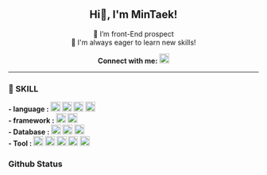 <div align="center">

## Hi👋, I'm MinTaek!
<!-- [![wakatime](https://wakatime.com/badge/user/018ef09b-4830-4742-8c11-7c2fa58d8c53.svg)](https://wakatime.com/@018ef09b-4830-4742-8c11-7c2fa58d8c53)
[![Hits](https://hits.seeyoufarm.com/api/count/incr/badge.svg?url=https%3A%2F%2Fgithub.com%2FJihyeon818&count_bg=%2333DFFF&title_bg=%23005D9F&icon=&icon_color=%23FFFFFF&title=Jihyeon&edge_flat=false)](https://hits.seeyoufarm.com) -->

🌱 I’m front-End prospect<br/>
🤩 I'm always eager to learn new skills!<br/>

<b>Connect with me: </b>
<a href="mailto:omt610@gmail.com">
    <img src="https://img.shields.io/badge/Gmail-EA4335?style=for-the-badge&logo=Gmail&logoColor=white" height="20"> 
</a>
  
</div>

<hr/>

### 🔨 SKILL
<b>
- language : 
        <img src="https://img.shields.io/badge/html5-E34F26?style=for-the-badge&logo=html5&logoColor=white" height="20">
        <img src="https://img.shields.io/badge/css3-1572B6?style=for-the-badge&logo=css3&logoColor=white" height="20">
        <img src="https://img.shields.io/badge/javascript-F7DF1E?style=for-the-badge&logo=javascript&logoColor=white" height="20">
        <img src="https://img.shields.io/badge/typescript-007ACC?style=for-the-badge&logo=typescript&logoColor=white" height="20"> 
</b>
<br/>
<b>
- framework : 
        <img src="https://img.shields.io/badge/react-61DAFB?style=for-the-badge&logo=react&logoColor=white" height="20">
        <img src="https://img.shields.io/badge/NextJS-000000?style=for-the-badge&logo=nextJS&logoColor=white" height="20">
</b>
<br/>
<b>
- Database : 
        <img src="https://img.shields.io/badge/mysql-4479A1?style=for-the-badge&logo=mysql&logoColor=white" height="20">
        <img src="https://img.shields.io/badge/postgresql-1572B6?style=for-the-badge&logo=postgresql&logoColor=white" height="20">
        <img src="https://img.shields.io/badge/prisma-000000?style=for-the-badge&logo=prisma&logoColor=white" height="20">

</b>
<br/>
<b>
- Tool : 
        <img src="https://img.shields.io/badge/github-181717?style=for-the-badge&logo=github&logoColor=white" height="20"> 
        <img src="https://img.shields.io/badge/notion-000000?style=for-the-badge&logo=notion&logoColor=white" height="20"> 
        <img src="https://img.shields.io/badge/figma-F24E1E?style=for-the-badge&logo=figma&logoColor=white" height="20">
        <img src="https://img.shields.io/badge/VSCode-31A8FF?style=for-the-badge&logo=visualstudiocode&logoColor=white" height="20"> 
        <img src="https://img.shields.io/badge/IntelliJ idea-000000?style=for-the-badge&logo=intellijidea&logoColor=white" height="20"> 
</b>

### Github Status

